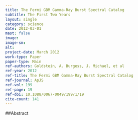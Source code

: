 ```yaml
---
title: The Fermi GBM Gamma-Ray Burst Spectral Catalog
subtitle: The First Two Years
layout: single
category: science
date: 2012-03-01
mast: false
image: 
image-sm: 
alt: 
project-date: March 2012
work-type: Paper
paper-type: Main
ref-authors: Goldstein, A. Burgess, J. Michael, et al
ref-year: 2012
ref-title: The Fermi GBM Gamma-Ray Burst Spectral Catalog
ref-journal: ApJS
ref-vol: 199
ref-page: 19
ref-doi: 10.1088/0067-0049/199/1/19
cite-count: 141
---
```



##Abstract
